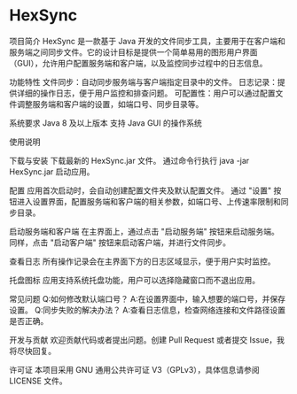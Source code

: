 # HexSync
项目简介
HexSync 是一款基于 Java 开发的文件同步工具，主要用于在客户端和服务端之间同步文件。它的设计目标是提供一个简单易用的图形用户界面（GUI），允许用户配置服务端和客户端，以及监控同步过程中的日志信息。

功能特性
文件同步：自动同步服务端与客户端指定目录中的文件。
日志记录：提供详细的操作日志，便于用户监控和排查问题。
可配置性：用户可以通过配置文件调整服务端和客户端的设置，如端口号、同步目录等。

系统要求
Java 8 及以上版本
支持 Java GUI 的操作系统

使用说明

下载与安装
下载最新的 HexSync.jar 文件。
通过命令行执行 java -jar HexSync.jar 启动应用。

配置
应用首次启动时，会自动创建配置文件夹及默认配置文件。
通过 "设置" 按钮进入设置界面，配置服务端和客户端的相关参数，如端口号、上传速率限制和同步目录。

启动服务端和客户端
在主界面上，通过点击 "启动服务端" 按钮来启动服务端。
同样，点击 "启动客户端" 按钮来启动客户端，并进行文件同步。

查看日志
所有操作记录会在主界面下方的日志区域显示，便于用户实时监控。

托盘图标
应用支持系统托盘功能，用户可以选择隐藏窗口而不退出应用。

常见问题
Q:如何修改默认端口号？
A:在设置界面中，输入想要的端口号，并保存设置。
Q:同步失败的解决办法？
A:查看日志信息，检查网络连接和文件路径设置是否正确。

开发与贡献
欢迎贡献代码或者提出问题。创建 Pull Request 或者提交 Issue，我将尽快回复。

许可证
本项目采用 GNU 通用公共许可证 V3（GPLv3），具体信息请参阅 LICENSE 文件。
